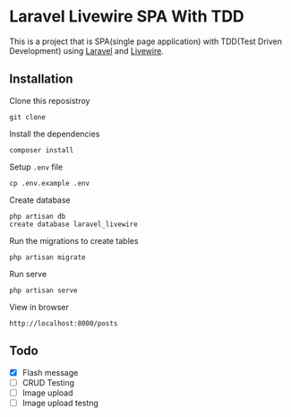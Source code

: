 # Laravel Livewire SPA With TDD

This is a project that is SPA(single page application) with TDD(Test Driven Development) using [Laravel](https://laravel.com/) and [Livewire](https://laravel-livewire.com).

## Installation

Clone this reposistroy
```
git clone
```

Install the dependencies
```
composer install
```

Setup `.env` file
```
cp .env.example .env
```

Create database
```
php artisan db
create database laravel_livewire
```

Run the migrations to create tables
```
php artisan migrate
```

Run serve
```
php artisan serve
```

View in browser
```
http://localhost:8000/posts
```

## Todo

- [x] Flash message
- [ ] CRUD Testing
- [ ] Image upload
- [ ] Image upload testng